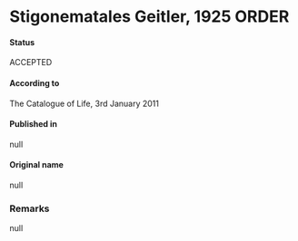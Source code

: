 # Stigonematales Geitler, 1925 ORDER

#### Status
ACCEPTED

#### According to
The Catalogue of Life, 3rd January 2011

#### Published in
null

#### Original name
null

### Remarks
null